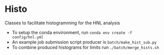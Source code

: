# Histo

Classes to facilitate histogramming for the HNL analysis

* To setup the conda environment, run ```conda env create -f config/hnl.yml```
* An example job submission script producer is ```batch/make_hist_sub.py```
* To combine produced histograms for limits run ```./batch/merge_hists.sh```
